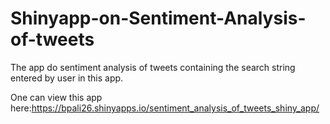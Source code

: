 # Shinyapp-on-Sentiment-Analysis-of-tweets
The app do sentiment analysis of tweets containing the search string entered by user in this app.

One can view this app here:https://bpali26.shinyapps.io/sentiment_analysis_of_tweets_shiny_app/
